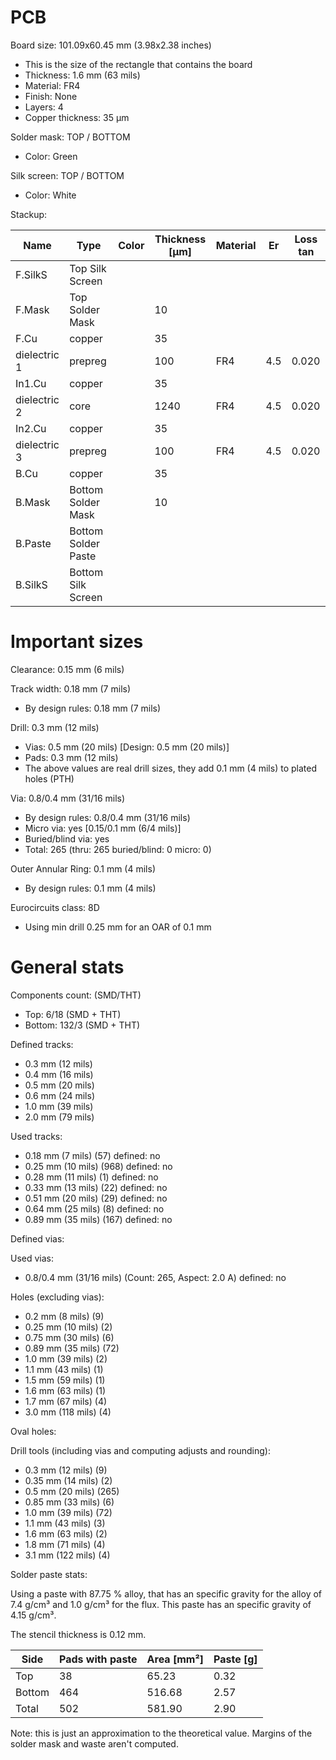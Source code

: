 # PCB

Board size: 101.09x60.45 mm (3.98x2.38 inches)

- This is the size of the rectangle that contains the board
- Thickness: 1.6 mm (63 mils)
- Material: FR4
- Finish: None
- Layers: 4
- Copper thickness: 35 µm

Solder mask: TOP / BOTTOM

- Color: Green

Silk screen: TOP / BOTTOM

- Color: White


Stackup:

| Name                 | Type                 | Color            | Thickness [µm]| Material        | Er        | Loss tan     |
|----------------------|----------------------|------------------|---------------|-----------------|-----------|--------------|
| F.SilkS              | Top Silk Screen      |                  |               |                 |           |              |
| F.Mask               | Top Solder Mask      |                  |            10 |                 |           |              |
| F.Cu                 | copper               |                  |            35 |                 |           |              |
| dielectric 1         | prepreg              |                  |           100 | FR4             |       4.5 |        0.020 |
| In1.Cu               | copper               |                  |            35 |                 |           |              |
| dielectric 2         | core                 |                  |          1240 | FR4             |       4.5 |        0.020 |
| In2.Cu               | copper               |                  |            35 |                 |           |              |
| dielectric 3         | prepreg              |                  |           100 | FR4             |       4.5 |        0.020 |
| B.Cu                 | copper               |                  |            35 |                 |           |              |
| B.Mask               | Bottom Solder Mask   |                  |            10 |                 |           |              |
| B.Paste              | Bottom Solder Paste  |                  |               |                 |           |              |
| B.SilkS              | Bottom Silk Screen   |                  |               |                 |           |              |

# Important sizes

Clearance: 0.15 mm (6 mils)

Track width: 0.18 mm (7 mils)

- By design rules: 0.18 mm (7 mils)

Drill: 0.3 mm (12 mils)

- Vias: 0.5 mm (20 mils) [Design: 0.5 mm (20 mils)]
- Pads: 0.3 mm (12 mils)
- The above values are real drill sizes, they add 0.1 mm (4 mils) to plated holes (PTH)

Via: 0.8/0.4 mm (31/16 mils)

- By design rules: 0.8/0.4 mm (31/16 mils)
- Micro via: yes [0.15/0.1 mm (6/4 mils)]
- Buried/blind via: yes
- Total: 265 (thru: 265 buried/blind: 0 micro: 0)

Outer Annular Ring: 0.1 mm (4 mils)

- By design rules: 0.1 mm (4 mils)

Eurocircuits class: 8D
- Using min drill 0.25 mm for an OAR of 0.1 mm


# General stats

Components count: (SMD/THT)

- Top: 6/18 (SMD + THT)
- Bottom: 132/3 (SMD + THT)

Defined tracks:

- 0.3 mm (12 mils)
- 0.4 mm (16 mils)
- 0.5 mm (20 mils)
- 0.6 mm (24 mils)
- 1.0 mm (39 mils)
- 2.0 mm (79 mils)

Used tracks:

- 0.18 mm (7 mils) (57) defined: no
- 0.25 mm (10 mils) (968) defined: no
- 0.28 mm (11 mils) (1) defined: no
- 0.33 mm (13 mils) (22) defined: no
- 0.51 mm (20 mils) (29) defined: no
- 0.64 mm (25 mils) (8) defined: no
- 0.89 mm (35 mils) (167) defined: no

Defined vias:


Used vias:

- 0.8/0.4 mm (31/16 mils) (Count: 265, Aspect: 2.0 A) defined: no

Holes (excluding vias):

- 0.2 mm (8 mils) (9)
- 0.25 mm (10 mils) (2)
- 0.75 mm (30 mils) (6)
- 0.89 mm (35 mils) (72)
- 1.0 mm (39 mils) (2)
- 1.1 mm (43 mils) (1)
- 1.5 mm (59 mils) (1)
- 1.6 mm (63 mils) (1)
- 1.7 mm (67 mils) (4)
- 3.0 mm (118 mils) (4)

Oval holes:


Drill tools (including vias and computing adjusts and rounding):

- 0.3 mm (12 mils) (9)
- 0.35 mm (14 mils) (2)
- 0.5 mm (20 mils) (265)
- 0.85 mm (33 mils) (6)
- 1.0 mm (39 mils) (72)
- 1.1 mm (43 mils) (3)
- 1.6 mm (63 mils) (2)
- 1.8 mm (71 mils) (4)
- 3.1 mm (122 mils) (4)

Solder paste stats:

Using a paste with 87.75 % alloy, that has an specific gravity for the alloy of 7.4 g/cm³
and 1.0 g/cm³ for the flux. This paste has an specific gravity of  4.15 g/cm³.

The stencil thickness is  0.12 mm.

| Side   | Pads with paste | Area [mm²] | Paste [g] |
|--------|-----------------|------------|-----------|
| Top    |              38 |      65.23 |      0.32 |
| Bottom |             464 |     516.68 |      2.57 |
| Total  |             502 |     581.90 |      2.90 |

Note: this is just an approximation to the theoretical value. Margins of the solder mask and waste aren't computed.



